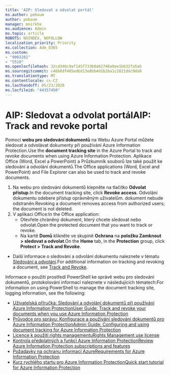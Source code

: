 ```yaml
---
title: 'AIP: Sledovat a odvolat portál'
ms.author: pebaum
author: pebaum
manager: mnirkhe
ms.audience: Admin
ms.topic: article
ROBOTS: NOINDEX, NOFOLLOW
localization_priority: Priority
ms.collection: Adm_O365
ms.custom:
- "9002281"
- "5519"
ms.openlocfilehash: 32cd346c9af145f733b0a62746a0ee1b632fa5ab
ms.sourcegitcommit: c46b8df485edbd13e8bb4d1b2ba1c2821ddc9da0
ms.translationtype: MT
ms.contentlocale: cs-CZ
ms.lasthandoff: 05/23/2020
ms.locfileid: "44357450"
---
```

# <a name="aip-track-and-revoke-portal"></a><span data-ttu-id="78e02-102">AIP: Sledovat a odvolat portál</span><span class="sxs-lookup"><span data-stu-id="78e02-102">AIP: Track and revoke portal</span></span>

<span data-ttu-id="78e02-103">Pomocí **webu pro sledování dokumentů** na Webu Azure Portal můžete sledovat a odvolávat dokumenty při používání Azure Information Protection.</span><span class="sxs-lookup"><span data-stu-id="78e02-103">Use the **document tracking site** in the Azure Portal to track and revoke documents when using Azure Information Protection.</span></span> <span data-ttu-id="78e02-104">Aplikace Office (Word, Excel a PowerPoint) a Průzkumník souborů lze také použít ke sledování a odvolání dokumentů.</span><span class="sxs-lookup"><span data-stu-id="78e02-104">The Office applications (Word, Excel and PowerPoint) and File Explorer can also be used to track and revoke documents.</span></span>

1. <span data-ttu-id="78e02-105">Na webu pro sledování dokumentů klepněte na tlačítko **Odvolat přístup**.</span><span class="sxs-lookup"><span data-stu-id="78e02-105">In the document tracking site, click **Revoke access**.</span></span> <span data-ttu-id="78e02-106">Odvolání dokumentu odebere přístup oprávněným uživatelům. dokument nebude odstraněn.</span><span class="sxs-lookup"><span data-stu-id="78e02-106">Revoking a document removes access from authorized users; the document is not deleted.</span></span>
2. <span data-ttu-id="78e02-107">V aplikaci Office:</span><span class="sxs-lookup"><span data-stu-id="78e02-107">In the Office application:</span></span>
    - <span data-ttu-id="78e02-108">Otevřete chráněný dokument, který chcete sledovat nebo odvolat.</span><span class="sxs-lookup"><span data-stu-id="78e02-108">Open the protected document that you want to track or revoke.</span></span>
    - <span data-ttu-id="78e02-109">Na kartě **Domů** klikněte ve skupině **Ochrana** na **položku Zamknout > sledovat a odvolat**.</span><span class="sxs-lookup"><span data-stu-id="78e02-109">On the **Home** tab, in the **Protection** group, click **Protect > Track and Revoke**.</span></span>

- <span data-ttu-id="78e02-110">Další informace o sledování a odvolání dokumentu naleznete v tématu [Sledování a odvolání](https://docs.microsoft.com/azure/information-protection/rms-client/client-track-revoke).</span><span class="sxs-lookup"><span data-stu-id="78e02-110">For additional information on tracking and revoking a document, see [Track and Revoke](https://docs.microsoft.com/azure/information-protection/rms-client/client-track-revoke).</span></span>

<span data-ttu-id="78e02-111">Informace o použití prostředí PowerShell ke správě webu pro sledování dokumentů, protokolování informací naleznete v následujících tématech:</span><span class="sxs-lookup"><span data-stu-id="78e02-111">For information on using PowerShell to manage the document tracking site, logging information, see the following:</span></span>
- [<span data-ttu-id="78e02-112">Uživatelská příručka: Sledování a odvolání dokumentů při používání Azure Information Protection</span><span class="sxs-lookup"><span data-stu-id="78e02-112">User Guide: Track and revoke your documents when you use Azure Information Protection</span></span>](https://docs.microsoft.com/azure/information-protection/rms-client/client-track-revoke)
- [<span data-ttu-id="78e02-113">Průvodce pro správu: Konfigurace a používání sledování dokumentů pro Azure Information Protection</span><span class="sxs-lookup"><span data-stu-id="78e02-113">Admin Guide: Configuring and using document tracking for Azure Information Protection</span></span>](https://docs.microsoft.com/azure/information-protection/rms-client/client-admin-guide-document-tracking)
- [<span data-ttu-id="78e02-114">Licence k použití rights managementu</span><span class="sxs-lookup"><span data-stu-id="78e02-114">Rights Management use license</span></span>](https://docs.microsoft.com/azure/information-protection/configure-usage-rights#rights-management-use-license)
- [<span data-ttu-id="78e02-115">Kontrola předplatných a funkcí Azure Information Protection</span><span class="sxs-lookup"><span data-stu-id="78e02-115">Review Azure Information Protection subscriptions and features</span></span>](https://azure.microsoft.com/pricing/details/information-protection)
- [<span data-ttu-id="78e02-116">Požadavky na ochranu informací Azure</span><span class="sxs-lookup"><span data-stu-id="78e02-116">Requirements for Azure Information Protection</span></span>](https://docs.microsoft.com/azure/information-protection/get-started/requirements)
- [<span data-ttu-id="78e02-117">Kurz rychlého startu pro Azure Information Protection</span><span class="sxs-lookup"><span data-stu-id="78e02-117">Quick start tutorial for Azure Information Protection</span></span>](https://docs.microsoft.com/azure/information-protection/get-started/infoprotect-quick-start-tutorial)

